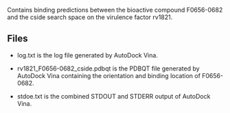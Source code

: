 Contains binding predictions between the bioactive compound F0656-0682 and the cside search space on the virulence factor rv1821.

## Files

- log.txt is the log file generated by AutoDock Vina.

- rv1821_F0656-0682_cside.pdbqt is the PDBQT file generated by AutoDock Vina containing the orientation and binding location of F0656-0682.

- stdoe.txt is the combined STDOUT and STDERR output of AutoDock Vina.


